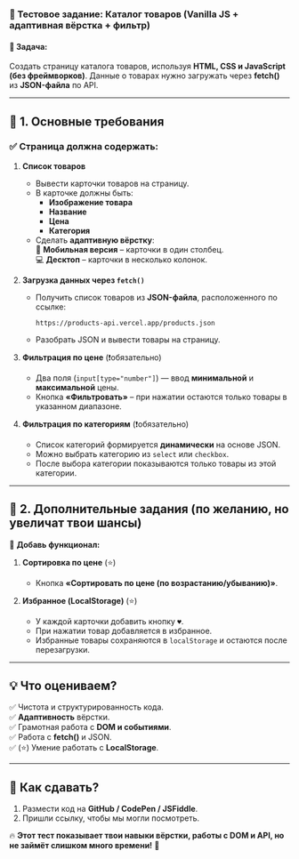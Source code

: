 ### **📝 Тестовое задание: Каталог товаров (Vanilla JS + адаптивная вёрстка + фильтр)**  

#### **📌 Задача:**  
Создать страницу каталога товаров, используя **HTML, CSS и JavaScript (без фреймворков)**. Данные о товарах нужно загружать через **fetch()** из **JSON-файла** по API.

---

## **🔹 1. Основные требования**
### ✅ **Страница должна содержать:**
1. **Список товаров**  
   - Вывести карточки товаров на страницу.
   - В карточке должны быть:  
     - **Изображение товара**  
     - **Название**  
     - **Цена**  
     - **Категория**
   - Сделать **адаптивную вёрстку**:  
     📱 **Мобильная версия** – карточки в один столбец.  
     💻 **Десктоп** – карточки в несколько колонок.

2. **Загрузка данных через `fetch()`**  
   - Получить список товаров из **JSON-файла**, расположенного по ссылке:  
     ```
     https://products-api.vercel.app/products.json
     ```
   - Разобрать JSON и вывести товары на страницу.

3. **Фильтрация по цене** (❗️обязательно)  
   - Два поля (`input[type="number"]`) — ввод **минимальной** и **максимальной** цены.  
   - Кнопка **«Фильтровать»** – при нажатии остаются только товары в указанном диапазоне.

4. **Фильтрация по категориям** (❗️обязательно)  
   - Список категорий формируется **динамически** на основе JSON.  
   - Можно выбрать категорию из `select` или `checkbox`.  
   - После выбора категории показываются только товары из этой категории.

---

## **🔹 2. Дополнительные задания (по желанию, но увеличат твои шансы)**
📌 **Добавь функционал:**
1. **Сортировка по цене** (⭐)  
   - Кнопка **«Сортировать по цене (по возрастанию/убыванию)»**.

2. **Избранное (LocalStorage)** (⭐)  
   - У каждой карточки добавить кнопку `♥`.  
   - При нажатии товар добавляется в избранное.  
   - Избранные товары сохраняются в `localStorage` и остаются после перезагрузки.

---

## **💡 Что оцениваем?**
✅ Чистота и структурированность кода.  
✅ **Адаптивность** вёрстки.  
✅ Грамотная работа с **DOM и событиями**.  
✅ Работа с **fetch()** и JSON.  
✅ (⭐) Умение работать с **LocalStorage**.  

---

## **📩 Как сдавать?**
1. Размести код на **GitHub / CodePen / JSFiddle**.  
2. Пришли ссылку, чтобы мы могли посмотреть.  

🔥 **Этот тест показывает твои навыки вёрстки, работы с DOM и API, но не займёт слишком много времени!** 🚀
